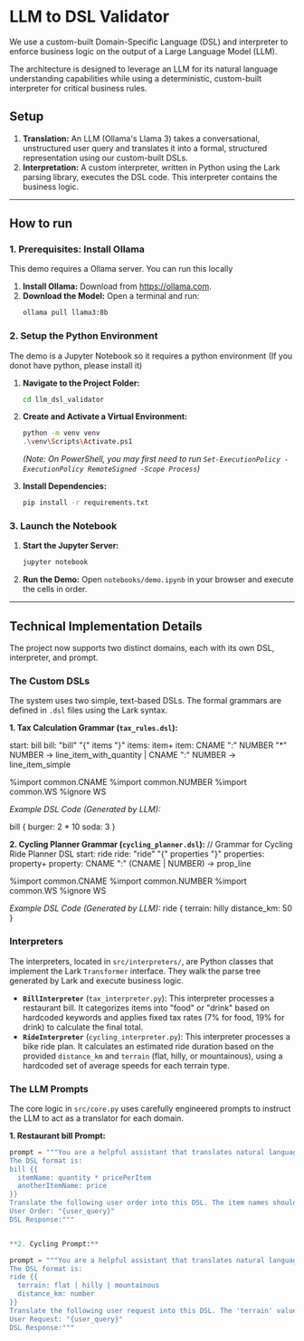 # LLM to DSL Validator

We use a custom-built Domain-Specific Language (DSL) and interpreter to enforce business logic on the output of a Large Language Model (LLM).

The architecture is designed to leverage an LLM for its natural language understanding capabilities while using a deterministic, custom-built interpreter for critical business rules.

## Setup

1.  **Translation:** An LLM (Ollama's Llama 3) takes a conversational, unstructured user query and translates it into a formal, structured representation using our custom-built DSLs.
2.  **Interpretation:** A custom interpreter, written in Python using the Lark parsing library, executes the DSL code. This interpreter contains the business logic.

---

## How to run

### 1. Prerequisites: Install Ollama

This demo requires a Ollama server. You can run this locally

1.  **Install Ollama:** Download from <https://ollama.com>.
2.  **Download the Model:** Open a terminal and run:
    ```bash
    ollama pull llama3:8b
    ```

### 2. Setup the Python Environment

The demo is a Jupyter Notebook so it requires a python environment (If you donot have python, please install it)

1.  **Navigate to the Project Folder:**
    ```bash
    cd llm_dsl_validator
    ```
2.  **Create and Activate a Virtual Environment:**
    ```bash
    python -m venv venv
    .\venv\Scripts\Activate.ps1
    ```
    *(Note: On PowerShell, you may first need to run `Set-ExecutionPolicy -ExecutionPolicy RemoteSigned -Scope Process`)*

3.  **Install Dependencies:**
    ```bash
    pip install -r requirements.txt
    ```

### 3. Launch the Notebook

1.  **Start the Jupyter Server:**
    ```bash
    jupyter notebook
    ```
2.  **Run the Demo:** Open `notebooks/demo.ipynb` in your browser and execute the cells in order.

---

## Technical Implementation Details

The project now supports two distinct domains, each with its own DSL, interpreter, and prompt.

### The Custom DSLs

The system uses two simple, text-based DSLs. The formal grammars are defined in `.dsl` files using the Lark syntax.

**1. Tax Calculation Grammar (`tax_rules.dsl`):**

start: bill
bill: "bill" "{" items "}"
items: item+
item: CNAME ":" NUMBER "*" NUMBER -> line_item_with_quantity
| CNAME ":" NUMBER           -> line_item_simple

%import common.CNAME
%import common.NUMBER
%import common.WS
%ignore WS

*Example DSL Code (Generated by LLM):*

bill {
burger: 2 * 10
soda: 3
}


**2. Cycling Planner Grammar (`cycling_planner.dsl`):**
// Grammar for Cycling Ride Planner DSL
start: ride
ride: "ride" "{" properties "}"
properties: property+
property: CNAME ":" (CNAME | NUMBER) -> prop_line

%import common.CNAME
%import common.NUMBER
%import common.WS
%ignore WS


*Example DSL Code (Generated by LLM):*
ride {
terrain: hilly
distance_km: 50
}

### Interpreters

The interpreters, located in `src/interpreters/`, are Python classes that implement the Lark `Transformer` interface. They walk the parse tree generated by Lark and execute business logic.

* **`BillInterpreter`** (`tax_interpreter.py`): This interpreter processes a restaurant bill. It categorizes items into "food" or "drink" based on hardcoded keywords and applies fixed tax rates (7% for food, 19% for drink) to calculate the final total.
* **`RideInterpreter`** (`cycling_interpreter.py`): This interpreter processes a bike ride plan. It calculates an estimated ride duration based on the provided `distance_km` and `terrain` (flat, hilly, or mountainous), using a hardcoded set of average speeds for each terrain type.

### The LLM Prompts

The core logic in `src/core.py` uses carefully engineered prompts to instruct the LLM to act as a translator for each domain.

**1. Restaurant bill Prompt:**
```python
prompt = """You are a helpful assistant that translates natural language into a custom DSL.
The DSL format is:
bill {{
  itemName: quantity * pricePerItem
  anotherItemName: price
}}
Translate the following user order into this DSL. The item names should be simple, lowercase words like 'burger' or 'soda'.
User Order: "{user_query}"
DSL Response:"""


**2. Cycling Prompt:**

prompt = """You are a helpful assistant that translates natural language into a custom DSL for planning a bike ride.
The DSL format is:
ride {{
  terrain: flat | hilly | mountainous
  distance_km: number
}}
Translate the following user request into this DSL. The 'terrain' value must be an unquoted word.
User Request: "{user_query}"
DSL Response:"""
